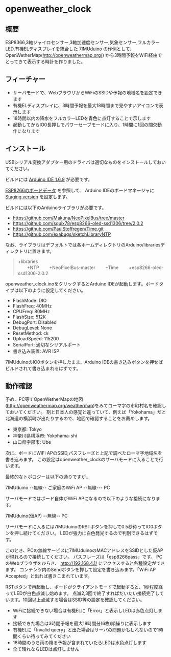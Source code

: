 # openweather_clock

## 概要

ESP8366,3軸ジャイロセンサー,3軸加速度センサー,気象センサー,フルカラーLED,有機ELディスプレイを統合した
[7IMUduino](http://www.papa.to/kinowiki/index.php/Products/7IMUduino) の作例として、
OpenWetherMap(http://openweathermap.org/) から3時間予報をWiFi経由でとってきて表示する時計を作りました。

## フィーチャー

- サーバモードで、WebブラウザからWiFiのSSIDや予報の地域名を設定できます
- 有機ELディスプレイに、3時間予報を最大18時間まで見やすいアイコンで表示します
- 18時間以内の降水をフルカラーLEDを青色に点灯することで示します
- 起動してからIO0長押しでパワーセーブモードに入り、1時間に1回の間欠動作になります

## インストール

USBシリアル変換アダプター用のドライバは適切なものをインストールしておいてください。

ビルドには [Arduino IDE 1.6.9](https://www.arduino.cc/en/Main/Software) が必要です。

[ESP8266のボードデータ](https://github.com/esp8266/Arduino) を参照して、
Arduino IDEのボードマネージャに[Staging version](http://arduino.esp8266.com/staging/package_esp8266com_index.json) を設定します。

ビルドには以下のArduinoライブラリが必要です。

- https://github.com/Makuna/NeoPixelBus/tree/master
- https://github.com/squix78/esp8266-oled-ssd1306/tree/2.0.2
- https://github.com/PaulStoffregen/Time.git
- https://github.com/exabugs/sketchLibraryNTP

なお、ライブラリはデフォルトでは各ホームディレクトリのArduino/librariesディレクトリに置きます。

>+libraries  
>　　+NTP
>　　+NeoPixelBus-master
>　　+Time
>　　+esp8266-oled-ssd1306-2.0.2  

openweather_clock.inoをクリックするとArduino IDEが起動します。ボードタイプは以下のように設定してください。


- FlashMode: DIO
- FlashFreq: 40MHz
- CPUFreq: 80MHz
- FlashSize: 512K
- DebugPort: Disabled
- DebugLevel: None
- ResetMethod: ck
- UploadSpeed: 115200
- SerialPort: 適切なシリアルポート
- 書き込み装置: AVR ISP

7IMUduinoのIO0ボタンを押したまま、Arduino IDEの書き込みボタンを押せばビルドされて書き込まれるはずです。

## 動作確認

予め、PC等でOpenWetherMapの地図(http://openweathermap.org/weathermap)をみてローマ字の市町村名を確認しておいてください。
割と日本人の感覚と違っていて、例えば「Yokohama」だと北海道の横浜町が出たりするので、地図で確認することをお薦めします。

- 東京都: Tokyo
- 神奈川県横浜市: Yokohama-shi
- 山口県宇部市: Ube

次に、ボードにWiFi APのSSID,パスフレーズと上記で調べたローマ字地域名を書き込みます。
この設定はopenweather_clockのサーバモードに入ることで行います。

最終的なトポロジーは以下の通りですが...

 7IMUduino --無線-- ご家庭のWiFi AP --無線--- PC

サーバモードではボード自体がWiFi APになるので以下のような接続になります。

 7IMUduino(仮AP) --無線-- PC

サーバモードに入るには7IMUduinoのRSTボタンを押して0.5秒待ってIO0ボタンを押し続けてください。
LEDが強力に白色発光するので判別できるはずです。

このとき、PCの無線サービスに7IMUduinoのMACアドレスをSSIDとした仮APが現れるので接続してください。
パスフレーズは「esp8266pass」です。
PCのWebブラウザをひらき、 http://192.168.4.1/ にアクセスすると各種設定ができます。
コンテンツ内のSendボタンを押して設定を書き込みます。「WiFi AP Accepted」と出れば書きこまれています。

RSTボタンで再起動し、ボードがクライアントモードで起動すると、1秒程度経ってLEDが白色点滅し始めます。
点滅2,3回で終了すればだいたい接続完了しています。10回以上点滅する場合はSSID等の設定を確認してください。

- WiFiに接続できない場合は有機ELに「Error」と表示しLEDは赤色点灯します
- 接続できた場合は3時間予報を最大18時間分(6枚)順繰りに表示します
- 有機ELに「Invalid query」と出た場合はサーバの問題かもしれないので1時間くらい待ってみてください
- 18時間のうち雨の降る予報が含まれていたらLEDは水色点灯します
- 全て晴れならLEDは点灯しません
